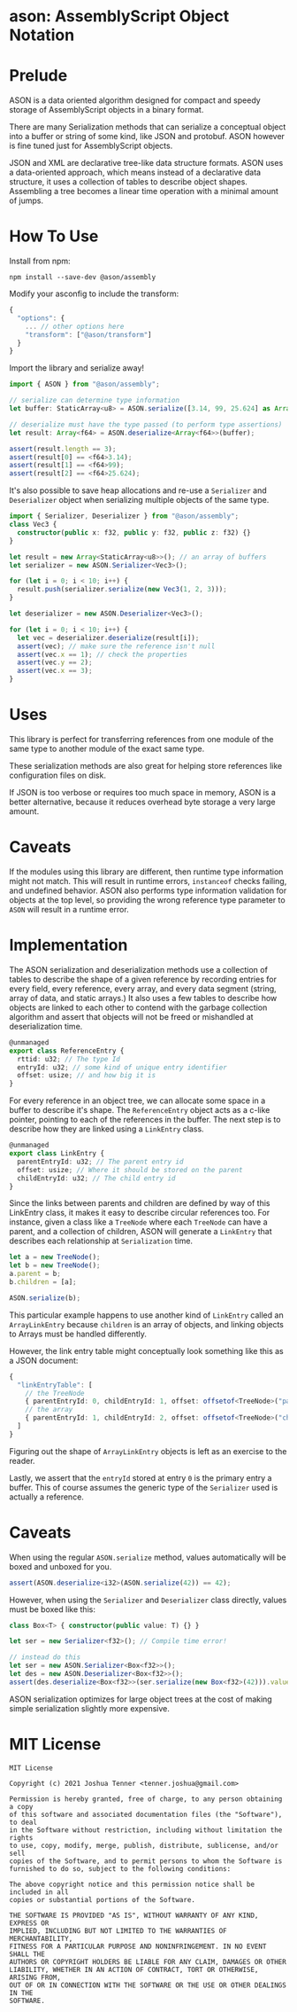 # ason: AssemblyScript Object Notation

# Prelude

ASON is a data oriented algorithm designed for compact and speedy storage of AssemblyScript objects in a binary format.

There are many Serialization methods that can serialize a conceptual object into a buffer or string of some kind, like JSON and protobuf. ASON however is fine tuned just for AssemblyScript objects.

JSON and XML are declarative tree-like data structure formats. ASON uses a data-oriented approach, which means instead of a declarative data structure, it uses a collection of tables to describe object shapes. Assembling a tree becomes a linear time operation with a minimal amount of jumps.

# How To Use

Install from npm:

```
npm install --save-dev @ason/assembly
```

Modify your asconfig to include the transform:

```ts
{
  "options": {
    ... // other options here
    "transform": ["@ason/transform"]
  }
}
```

Import the library and serialize away!

```ts
import { ASON } from "@ason/assembly";

// serialize can determine type information
let buffer: StaticArray<u8> = ASON.serialize([3.14, 99, 25.624] as Array<f64>);

// deserialize must have the type passed (to perform type assertions)
let result: Array<f64> = ASON.deserialize<Array<f64>>(buffer);

assert(result.length == 3);
assert(result[0] == <f64>3.14);
assert(result[1] == <f64>99);
assert(result[2] == <f64>25.624);
```

It's also possible to save heap allocations and re-use a `Serializer` and `Deserializer` object when serializing multiple objects of the same type.

```ts
import { Serializer, Deserializer } from "@ason/assembly";
class Vec3 {
  constructor(public x: f32, public y: f32, public z: f32) {}
}

let result = new Array<StaticArray<u8>>(); // an array of buffers
let serializer = new ASON.Serializer<Vec3>();

for (let i = 0; i < 10; i++) {
  result.push(serializer.serialize(new Vec3(1, 2, 3)));
}

let deserializer = new ASON.Deserializer<Vec3>();

for (let i = 0; i < 10; i++) {
  let vec = deserializer.deserialize(result[i]);
  assert(vec); // make sure the reference isn't null
  assert(vec.x == 1); // check the properties
  assert(vec.y == 2);
  assert(vec.x == 3);
}
```

# Uses

This library is perfect for transferring references from one module of the same type to another module of the exact same type.

These serialization methods are also great for helping store references like configuration files on disk.

If JSON is too verbose or requires too much space in memory, ASON is a better alternative, because it reduces overhead byte storage a very large amount.

# Caveats

If the modules using this library are different, then runtime type information might not match. This will result in runtime errors, `instanceof` checks failing, and undefined behavior. ASON also performs type information validation for objects at the top level, so providing the wrong reference type parameter to `ASON` will result in a runtime error.

# Implementation

The ASON serialization and deserialization methods use a collection of tables to describe the shape of a given reference by recording entries for every field, every reference, every array, and every data segment (string, array of data, and static arrays.) It also uses a few tables to describe how objects are linked to each other to contend with the garbage collection algorithm and assert that objects will not be freed or mishandled at deserialization time.

```ts
@unmanaged
export class ReferenceEntry {
  rttid: u32; // The type Id
  entryId: u32; // some kind of unique entry identifier
  offset: usize; // and how big it is
}
```

For every reference in an object tree, we can allocate some space in a buffer to describe it's shape. The `ReferenceEntry` object acts as a c-like pointer, pointing to each of the references in the buffer. The next step is to describe how they are linked using a `LinkEntry` class.

```ts
@unmanaged
export class LinkEntry {
  parentEntryId: u32; // The parent entry id
  offset: usize; // Where it should be stored on the parent
  childEntryId: u32; // The child entry id
}
```

Since the links between parents and children are defined by way of this LinkEntry class, it makes it easy to describe circular references too. For instance, given a class like a `TreeNode` where each `TreeNode` can have a parent, and a collection of children, ASON will generate a `LinkEntry` that describes each relationship at `Serialization` time.


```ts
let a = new TreeNode();
let b = new TreeNode();
a.parent = b;
b.children = [a];

ASON.serialize(b);
```

This particular example happens to use another kind of `LinkEntry` called an `ArrayLinkEntry` because `children` is an array of objects, and linking objects to Arrays must be handled differently.

However, the link entry table might conceptually look something like this as a JSON document:

```ts
{
  "linkEntryTable": [
    // the TreeNode
    { parentEntryId: 0, childEntryId: 1, offset: offsetof<TreeNode>("parent") },
    // the array
    { parentEntryId: 1, childEntryId: 2, offset: offsetof<TreeNode>("children") },
  ]
}
```

Figuring out the shape of `ArrayLinkEntry` objects is left as an exercise to the reader.

Lastly, we assert that the `entryId` stored at entry `0` is the primary entry a buffer. This of course assumes the generic type of the `Serializer` used is actually a reference.

# Caveats

When using the regular `ASON.serialize` method, values automatically will be boxed and unboxed for you.

```ts
assert(ASON.deserialize<i32>(ASON.serialize(42)) == 42);
```

However, when using the `Serializer` and `Deserializer` class directly, values must be boxed like this:

```ts
class Box<T> { constructor(public value: T) {} }

let ser = new Serializer<f32>(); // Compile time error!

// instead do this
let ser = new ASON.Serializer<Box<f32>>();
let des = new ASON.Deserializer<Box<f32>>();
assert(des.deserialize<Box<f32>>(ser.serialize(new Box<f32>(42))).value == <f32>42);
```

ASON serialization optimizes for large object trees at the cost of making simple serialization slightly more expensive.

# MIT License

```
MIT License

Copyright (c) 2021 Joshua Tenner <tenner.joshua@gmail.com>

Permission is hereby granted, free of charge, to any person obtaining a copy
of this software and associated documentation files (the "Software"), to deal
in the Software without restriction, including without limitation the rights
to use, copy, modify, merge, publish, distribute, sublicense, and/or sell
copies of the Software, and to permit persons to whom the Software is
furnished to do so, subject to the following conditions:

The above copyright notice and this permission notice shall be included in all
copies or substantial portions of the Software.

THE SOFTWARE IS PROVIDED "AS IS", WITHOUT WARRANTY OF ANY KIND, EXPRESS OR
IMPLIED, INCLUDING BUT NOT LIMITED TO THE WARRANTIES OF MERCHANTABILITY,
FITNESS FOR A PARTICULAR PURPOSE AND NONINFRINGEMENT. IN NO EVENT SHALL THE
AUTHORS OR COPYRIGHT HOLDERS BE LIABLE FOR ANY CLAIM, DAMAGES OR OTHER
LIABILITY, WHETHER IN AN ACTION OF CONTRACT, TORT OR OTHERWISE, ARISING FROM,
OUT OF OR IN CONNECTION WITH THE SOFTWARE OR THE USE OR OTHER DEALINGS IN THE
SOFTWARE.
```
